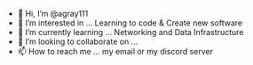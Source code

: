 - 👋 Hi, I’m @agray111
- 👀 I’m interested in ... Learning to code & Create new software
- 🌱 I’m currently learning ... Networking and Data Infrastructure
- 💞️ I’m looking to collaborate on ...
- 📫 How to reach me ... my email or my discord server

<!---
agray111/agray111 is a ✨ special ✨ repository because its `README.md` (this file) appears on your GitHub profile.
You can click the Preview link to take a look at your changes.
--->
